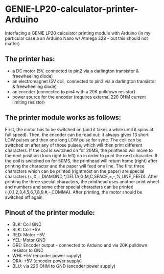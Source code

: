 # GENIE-LP20-calculator-printer-Arduino

Interfacing a GENIE LP20 calculator printing module with Arduino 
(in my particular case a an Arduino Nano w/ Atmega 328 - but this should not matter)

The printer has:
----------------
- a DC motor (5V, connected to pin2 via a darlington transistor & freewheeling diode)
- an electromagnet (5V coil, connected to pin3 via a darlington transistor & freewheeling diode)
- an encoder (connected to pin4 with a 20K pulldown resistor)
- power source for the encoder (requires external 220 OHM current limiting resistor)

The printer module works as follows:
-------------------------------------
First, the motor has to be switched on (and it takes a while until it spins at full speed).
Then, the encoder can be read out: It always gives 13 short LOW pulses and then one long LOW pulse for sync.
The coil can be switched on after any of those pulses, which will then print different characters.
If the coil is switched on for 20MS, the printhead will move to the next position (from right to left) on in order to print the next character.
If the coil is switched on for 50MS, the printhead will return home (right) after printing the character and the paper will feed one line.
The first three characters which can be printed (rightmost on the paper) are special characters (+,X,÷,DIAMOND,*,DELTA,G,M,C,SPACE,=,-,%,LINE_FEED).
After printing the three special characters, the printhead uses another print wheel and numbers and some other special characters can be printed (·,0,1,2,3,4,5,6,7,8,9,#,-,COMMA).
After printing, the motor should be switched off again.

Pinout of the printer module:
-----------------------------
- BLK:  Coil GND
- BLK:  Coil +5V
- RED:  Motor +5V
- YEL:  Motor GND
- GRE:  Encoder output - connected to Arduino and via 20K pulldown resistor to GND
- WHI:  +5V (encoder power supply)
- ORA:  +5V (encoder power supply)
- BLU:  via 220 OHM to GND (encoder power supply)
